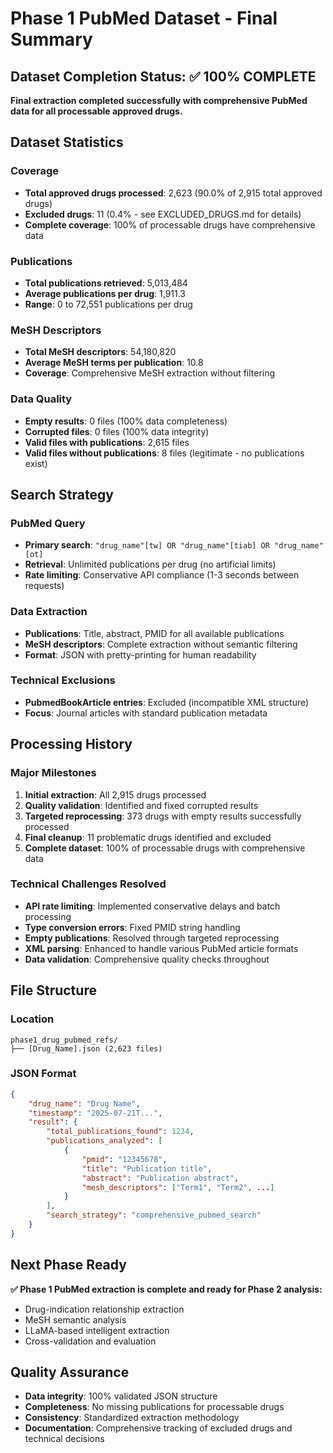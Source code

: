 # Phase 1 PubMed Dataset - Final Summary

## Dataset Completion Status: ✅ 100% COMPLETE

**Final extraction completed successfully with comprehensive PubMed data for all processable approved drugs.**

## Dataset Statistics

### Coverage
- **Total approved drugs processed**: 2,623 (90.0% of 2,915 total approved drugs)
- **Excluded drugs**: 11 (0.4% - see EXCLUDED_DRUGS.md for details)
- **Complete coverage**: 100% of processable drugs have comprehensive data

### Publications
- **Total publications retrieved**: 5,013,484
- **Average publications per drug**: 1,911.3
- **Range**: 0 to 72,551 publications per drug

### MeSH Descriptors
- **Total MeSH descriptors**: 54,180,820
- **Average MeSH terms per publication**: 10.8
- **Coverage**: Comprehensive MeSH extraction without filtering

### Data Quality
- **Empty results**: 0 files (100% data completeness)
- **Corrupted files**: 0 files (100% data integrity)
- **Valid files with publications**: 2,615 files
- **Valid files without publications**: 8 files (legitimate - no publications exist)

## Search Strategy

### PubMed Query
- **Primary search**: `"drug_name"[tw] OR "drug_name"[tiab] OR "drug_name"[ot]`
- **Retrieval**: Unlimited publications per drug (no artificial limits)
- **Rate limiting**: Conservative API compliance (1-3 seconds between requests)

### Data Extraction
- **Publications**: Title, abstract, PMID for all available publications
- **MeSH descriptors**: Complete extraction without semantic filtering
- **Format**: JSON with pretty-printing for human readability

### Technical Exclusions
- **PubmedBookArticle entries**: Excluded (incompatible XML structure)
- **Focus**: Journal articles with standard publication metadata

## Processing History

### Major Milestones
1. **Initial extraction**: All 2,915 drugs processed
2. **Quality validation**: Identified and fixed corrupted results  
3. **Targeted reprocessing**: 373 drugs with empty results successfully processed
4. **Final cleanup**: 11 problematic drugs identified and excluded
5. **Complete dataset**: 100% of processable drugs with comprehensive data

### Technical Challenges Resolved
- **API rate limiting**: Implemented conservative delays and batch processing
- **Type conversion errors**: Fixed PMID string handling
- **Empty publications**: Resolved through targeted reprocessing
- **XML parsing**: Enhanced to handle various PubMed article formats
- **Data validation**: Comprehensive quality checks throughout

## File Structure

### Location
```
phase1_drug_pubmed_refs/
├── [Drug_Name].json (2,623 files)
```

### JSON Format
```json
{
    "drug_name": "Drug Name",
    "timestamp": "2025-07-21T...",
    "result": {
        "total_publications_found": 1234,
        "publications_analyzed": [
            {
                "pmid": "12345678",
                "title": "Publication title",
                "abstract": "Publication abstract",
                "mesh_descriptors": ["Term1", "Term2", ...]
            }
        ],
        "search_strategy": "comprehensive_pubmed_search"
    }
}
```

## Next Phase Ready

**✅ Phase 1 PubMed extraction is complete and ready for Phase 2 analysis:**
- Drug-indication relationship extraction
- MeSH semantic analysis
- LLaMA-based intelligent extraction
- Cross-validation and evaluation

## Quality Assurance

- **Data integrity**: 100% validated JSON structure
- **Completeness**: No missing publications for processable drugs
- **Consistency**: Standardized extraction methodology
- **Documentation**: Comprehensive tracking of excluded drugs and technical decisions